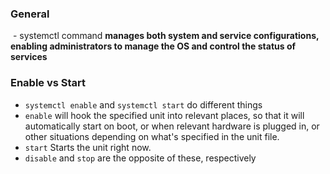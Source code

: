 ### General
 - systemctl command **manages both system and service configurations, enabling administrators to manage the OS and control the status of services**

### Enable vs Start
- `systemctl enable` and `systemctl start` do different things
- `enable` will hook the specified unit into relevant places, so that it will automatically start on boot, or when relevant hardware is plugged in, or other situations depending on what's specified in the unit file.
- `start` Starts the unit right now.
- `disable` and `stop` are the opposite of these, respectively